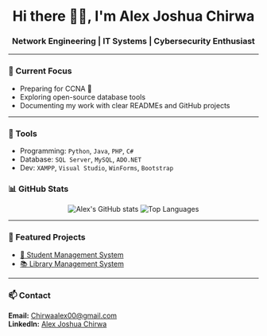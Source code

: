 <h1 align="center">Hi there 👋🏾, I'm Alex Joshua Chirwa</h1>
<h3 align="center">Network Engineering | IT Systems | Cybersecurity Enthusiast</h3>

---

### 🚀 Current Focus
- Preparing for CCNA 🧠
- Exploring open-source database tools
- Documenting my work with clear READMEs and GitHub projects

---

### 🔧 Tools
- Programming: `Python`, `Java`, `PHP`, `C#`
- Database: `SQL Server`, `MySQL`, `ADO.NET`
- Dev: `XAMPP`, `Visual Studio`, `WinForms`, `Bootstrap`

### 📊 GitHub Stats

<p align="center">
  <img src="https://github-readme-stats.vercel.app/api?username=alexchirwa&show_icons=true&theme=gruvbox" alt="Alex's GitHub stats" />
  <img src="https://github-readme-stats.vercel.app/api/top-langs/?username=alexchirwa&layout=compact&theme=tokyonight" alt="Top Languages" />
</p>


---

### 📌 Featured Projects
- [📘 Student Management System](https://github.com/AlexChirwa/Development-of-student-management-system)
- [📚 Library Management System](https://github.com/AlexChirwa/Development-of-a-Comprehensive-Library-Management-System-based-on-bootstrap)

---

### 📫 Contact
**Email:** Chirwaalex00@gmail.com  
**LinkedIn:** [Alex Joshua Chirwa](https://www.linkedin.com/in/alex-joshua-chirwa)
